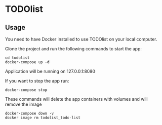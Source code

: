 # TODOlist

## Usage

You need to have Docker installed to use TODOlist on your local computer.

Clone the project and run the following commands to start the app:

```
cd todolist
docker-compose up -d
```
Application will be running on 127.0.0.1:8080

If you want to stop the app run:
```
docker-compose stop
```

These commands will delete the app containers with volumes and will remove the image
```
docker-compose down -v
docker image rm todolist_todo-list
```

